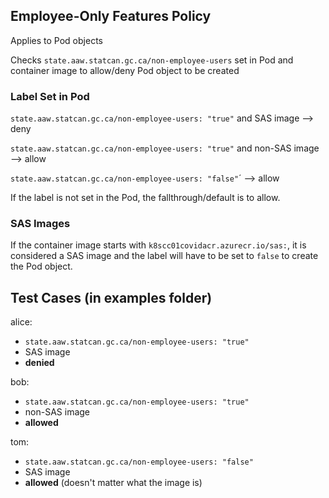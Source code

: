 ## Employee-Only Features Policy

Applies to Pod objects

Checks `state.aaw.statcan.gc.ca/non-employee-users` set in Pod and container image to allow/deny Pod object to be created

### Label Set in Pod

`state.aaw.statcan.gc.ca/non-employee-users: "true"` and SAS image --> deny

`state.aaw.statcan.gc.ca/non-employee-users: "true"` and non-SAS image --> allow

`state.aaw.statcan.gc.ca/non-employee-users: "false"`´ --> allow 

If the label is not set in the Pod, the fallthrough/default is to allow.

### SAS Images

If the container image starts with `k8scc01covidacr.azurecr.io/sas:`, it is considered a SAS image and the label will have to be set to `false` to create the Pod object.

## Test Cases (in examples folder)

alice:
- `state.aaw.statcan.gc.ca/non-employee-users: "true"`
- SAS image
- **denied**

bob:
- `state.aaw.statcan.gc.ca/non-employee-users: "true"`
- non-SAS image
- **allowed**

tom:
- `state.aaw.statcan.gc.ca/non-employee-users: "false"`
- SAS image
- **allowed** (doesn't matter what the image is)
